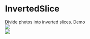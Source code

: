 # InvertedSlice
Divide photos into inverted slices. [Demo](https://ehopperdietzel.github.io/InvertedSlice/)<br>
![](https://i.imgur.com/WAVBqP7.jpg)<br>
![](https://i.imgur.com/3oaFltd.png)